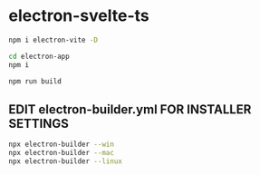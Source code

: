 # electron-svelte-ts

```bash
npm i electron-vite -D
```

```bash
cd electron-app
npm i
```

```bash
npm run build
```

## EDIT electron-builder.yml FOR INSTALLER SETTINGS
```bash
npx electron-builder --win
npx electron-builder --mac
npx electron-builder --linux
```